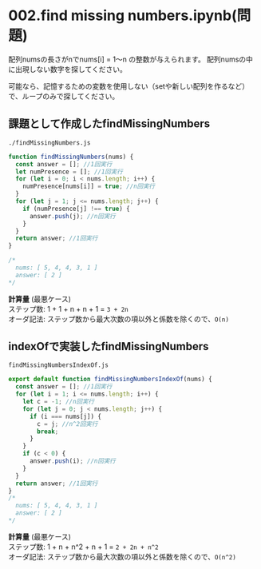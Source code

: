 
# 002.find missing numbers.ipynb(問題)

配列numsの長さがnでnums[i] = 1〜n の整数が与えられます。 配列numsの中に出現しない数字を探してください。

可能なら、記憶するための変数を使用しない（setや新しい配列を作るなど）で、ループのみで探してください。  

## 課題として作成したfindMissingNumbers

`./findMissingNumbers.js`

```js
function findMissingNumbers(nums) {
  const answer = []; //1回実行
  let numPresence = []; //1回実行
  for (let i = 0; i < nums.length; i++) {
    numPresence[nums[i]] = true; //n回実行
  }
  for (let j = 1; j <= nums.length; j++) {
    if (numPresence[j] !== true) {
      answer.push(j); //n回実行
    }
  }
  return answer; //1回実行
}

/*
  nums: [ 5, 4, 4, 3, 1 ]
  answer: [ 2 ]
*/
```

**計算量** (最悪ケース)  
ステップ数: 1 + 1 + n + n + 1 = `3 + 2n`  
オーダ記法: ステップ数から最大次数の項以外と係数を除くので、`O(n)`  

## indexOfで実装したfindMissingNumbers

`findMissingNumbersIndexOf.js`

```js
export default function findMissingNumbersIndexOf(nums) {
  const answer = []; //1回実行
  for (let i = 1; i <= nums.length; i++) {
    let c = -1; //n回実行
    for (let j = 0; j < nums.length; j++) {
      if (i === nums[j]) {
        c = j; //n^2回実行
        break;
      }
    }
    if (c < 0) {
      answer.push(i); //n回実行
    }
  }
  return answer; //1回実行
}
/*
  nums: [ 5, 4, 4, 3, 1 ]
  answer: [ 2 ]
*/
```

**計算量** (最悪ケース)  
ステップ数: 1 + n + n^2 + n + 1 = `2 + 2n + n^2`  
オーダ記法: ステップ数から最大次数の項以外と係数を除くので、`O(n^2)`
